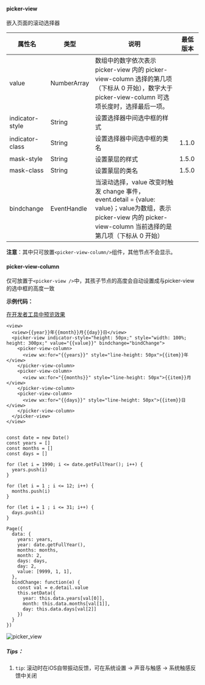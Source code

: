 <!-- https://developers.weixin.qq.com/miniprogram/dev/component/picker-view.html -->

#### picker-view

嵌入页面的滚动选择器

  属性名            |  类型          |  说明                                                                                                                          | 最低版本 
--------------------|----------------|--------------------------------------------------------------------------------------------------------------------------------|----------
  value             |  NumberArray   |数组中的数字依次表示 picker-view 内的 picker-view-column 选择的第几项（下标从 0 开始），数字大于 picker-view-column 可选项长度时，选择最后一项。|          
  indicator-style   |  String        |  设置选择器中间选中框的样式                                                                                                    |          
  indicator-class   |  String        |  设置选择器中间选中框的类名                                                                                                    |  1.1.0   
  mask-style        |  String        |  设置蒙层的样式                                                                                                                |  1.5.0   
  mask-class        |  String        |  设置蒙层的类名                                                                                                                |  1.5.0   
  bindchange        |  EventHandle   |当滚动选择，value 改变时触发 change 事件，event.detail = {value: value}；value为数组，表示 picker-view 内的 picker-view-column 当前选择的是第几项（下标从 0 开始）|          

**注意**：其中只可放置`<picker-view-column/>`组件，其他节点不会显示。

#### picker-view-column

仅可放置于`<picker-view />`中，其孩子节点的高度会自动设置成与picker-view的选中框的高度一致

**示例代码：**

[在开发者工具中预览效果](wechatide://minicode/YfbJZcmG6zYM)

    <view>
      <view>{{year}}年{{month}}月{{day}}日</view>
      <picker-view indicator-style="height: 50px;" style="width: 100%; height: 300px;" value="{{value}}" bindchange="bindChange">
        <picker-view-column>
          <view wx:for="{{years}}" style="line-height: 50px">{{item}}年</view>
        </picker-view-column>
        <picker-view-column>
          <view wx:for="{{months}}" style="line-height: 50px">{{item}}月</view>
        </picker-view-column>
        <picker-view-column>
          <view wx:for="{{days}}" style="line-height: 50px">{{item}}日</view>
        </picker-view-column>
      </picker-view>
    </view>
    

    const date = new Date()
    const years = []
    const months = []
    const days = []
    
    for (let i = 1990; i <= date.getFullYear(); i++) {
      years.push(i)
    }
    
    for (let i = 1 ; i <= 12; i++) {
      months.push(i)
    }
    
    for (let i = 1 ; i <= 31; i++) {
      days.push(i)
    }
    
    Page({
      data: {
        years: years,
        year: date.getFullYear(),
        months: months,
        month: 2,
        days: days,
        day: 2,
        value: [9999, 1, 1],
      },
      bindChange: function(e) {
        const val = e.detail.value
        this.setData({
          year: this.data.years[val[0]],
          month: this.data.months[val[1]],
          day: this.data.days[val[2]]
        })
      }
    })
    

![picker_view](https://mp.weixin.qq.com/debug/wxadoc/dev/image/picker_view.png)

##### Tips：

1.  `tip`: 滚动时在iOS自带振动反馈，可在系统设置 -> 声音与触感 -> 系统触感反馈中关闭
